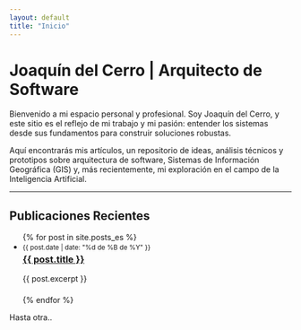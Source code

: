 ```yaml
---
layout: default
title: "Inicio"
---
```


# Joaquín del Cerro | Arquitecto de Software

Bienvenido a mi espacio personal y profesional. Soy Joaquín del Cerro, y este sitio es el reflejo de mi trabajo y mi pasión: entender los sistemas desde sus fundamentos para construir soluciones robustas.

Aquí encontrarás mis artículos, un repositorio de ideas, análisis técnicos y prototipos sobre arquitectura de software, Sistemas de Información Geográfica (GIS) y, más recientemente, mi exploración en el campo de la Inteligencia Artificial.

---

## Publicaciones Recientes

<ul>
  {% for post in site.posts_es %}
    <li style="margin-bottom: 1.5em;">
      <small>{{ post.date | date: "%d de %B de %Y" }}</small>
      <h3 style="margin-top: 0.2em;">
        <a href="{{ post.url | relative_url }}">{{ post.title }}</a>
      </h3>
      <p>{{ post.excerpt }}</p>
    </li>
  {% endfor %}
</ul>

Hasta otra..
